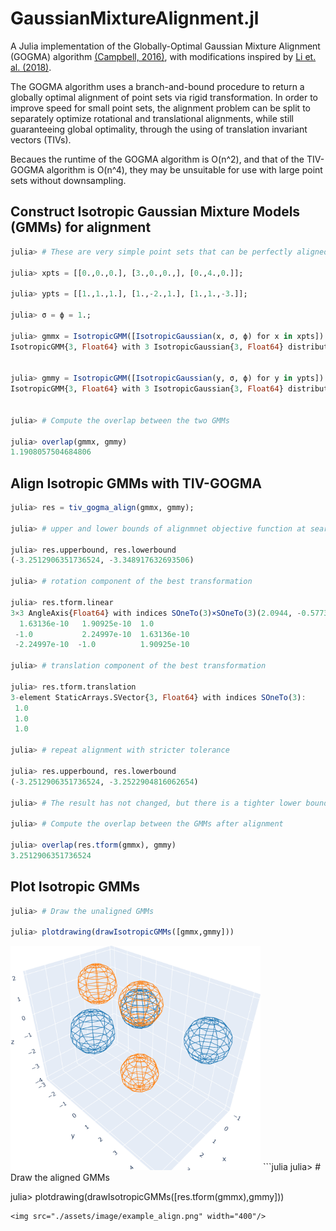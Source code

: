 # GaussianMixtureAlignment.jl

A Julia implementation of the Globally-Optimal Gaussian Mixture Alignment (GOGMA) algorithm [(Campbell, 2016)](https://arxiv.org/abs/1603.00150), with modifications inspired by
[Li et. al. (2018)](https://arxiv.org/abs/1812.11307). 

The GOGMA algorithm uses a branch-and-bound procedure to return a globally optimal alignment of point sets via rigid transformation. In order to improve speed for small point sets, the alignment problem can be split to separately optimize rotational and translational alignments, while still guaranteeing global optimality, through the using of translation invariant vectors (TIVs).

Becaues the runtime of the GOGMA algorithm is O(n^2), and that of the TIV-GOGMA algorithm is O(n^4), they may be unsuitable for use with large point sets without downsampling. 

## Construct Isotropic Gaussian Mixture Models (GMMs) for alignment

```julia
julia> # These are very simple point sets that can be perfectly aligned

julia> xpts = [[0.,0.,0.], [3.,0.,0.,], [0.,4.,0.]];

julia> ypts = [[1.,1.,1.], [1.,-2.,1.], [1.,1.,-3.]];

julia> σ = ϕ = 1.;

julia> gmmx = IsotropicGMM([IsotropicGaussian(x, σ, ϕ) for x in xpts])
IsotropicGMM{3, Float64} with 3 IsotropicGaussian{3, Float64} distributions.


julia> gmmy = IsotropicGMM([IsotropicGaussian(y, σ, ϕ) for y in ypts])
IsotropicGMM{3, Float64} with 3 IsotropicGaussian{3, Float64} distributions.


julia> # Compute the overlap between the two GMMs

julia> overlap(gmmx, gmmy)
1.1908057504684806
```

## Align Isotropic GMMs with TIV-GOGMA

```julia
julia> res = tiv_gogma_align(gmmx, gmmy);

julia> # upper and lower bounds of alignmnet objective function at search termination

julia> res.upperbound, res.lowerbound
(-3.2512906351736524, -3.348917632693506)

julia> # rotation component of the best transformation

julia> res.tform.linear
3×3 AngleAxis{Float64} with indices SOneTo(3)×SOneTo(3)(2.0944, -0.57735, 0.57735, -0.57735):
  1.63136e-10   1.90925e-10  1.0
 -1.0           2.24997e-10  1.63136e-10
 -2.24997e-10  -1.0          1.90925e-10

julia> # translation component of the best transformation

julia> res.tform.translation
3-element StaticArrays.SVector{3, Float64} with indices SOneTo(3):
 1.0
 1.0
 1.0

julia> # repeat alignment with stricter tolerance

julia> res.upperbound, res.lowerbound
(-3.2512906351736524, -3.2522904816062654)

julia> # The result has not changed, but there is a tighter lower bound

julia> # Compute the overlap between the GMMs after alignment

julia> overlap(res.tform(gmmx), gmmy)
3.2512906351736524
```

## Plot Isotropic GMMs
```julia
julia> # Draw the unaligned GMMs

julia> plotdrawing(drawIsotropicGMMs([gmmx,gmmy]))
```
<img src="./assets/image/example.png" width="400"/>
```julia
julia> # Draw the aligned GMMs

julia> plotdrawing(drawIsotropicGMMs([res.tform(gmmx),gmmy]))
```
<img src="./assets/image/example_align.png" width="400"/>
